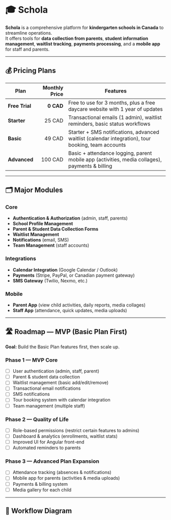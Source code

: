 # 🎓 Schola

**Schola** is a comprehensive platform for **kindergarten schools in Canada** to streamline operations.  
It offers tools for **data collection from parents**, **student information management**, **waitlist tracking**, **payments processing**, and a **mobile app** for staff and parents.

---

## 💰 Pricing Plans

| Plan        | Monthly Price | Features |
|-------------|--------------:|----------|
| **Free Trial** | **0 CAD** | Free to use for 3 months, plus a free daycare website with 1 year of updates |
| **Starter**  | 25 CAD | Transactional emails (1 admin), waitlist reminders, basic status workflows |
| **Basic**    | 49 CAD | Starter + SMS notifications, advanced waitlist (calendar integration), tour booking, team accounts |
| **Advanced** | 100 CAD | Basic + attendance logging, parent mobile app (activities, media collages), payments & billing |

---

## 🗂 Major Modules

### **Core**
- **Authentication & Authorization** (admin, staff, parents)
- **School Profile Management**
- **Parent & Student Data Collection Forms**
- **Waitlist Management**
- **Notifications** (email, SMS)
- **Team Management** (staff accounts)

### **Integrations**
- **Calendar Integration** (Google Calendar / Outlook)
- **Payments** (Stripe, PayPal, or Canadian payment gateway)
- **SMS Gateway** (Twilio, Nexmo, etc.)

### **Mobile**
- **Parent App** (view child activities, daily reports, media collages)
- **Staff App** (attendance, quick updates, media uploads)

---

## 🛣 Roadmap — MVP (Basic Plan First)

**Goal:** Build the Basic Plan features first, then scale up.

### **Phase 1 — MVP Core**
- [ ] User authentication (admin, staff, parent)
- [ ] Parent & student data collection
- [ ] Waitlist management (basic add/edit/remove)
- [ ] Transactional email notifications
- [ ] SMS notifications
- [ ] Tour booking system with calendar integration
- [ ] Team management (multiple staff)

### **Phase 2 — Quality of Life**
- [ ] Role-based permissions (restrict certain features to admins)
- [ ] Dashboard & analytics (enrollments, waitlist stats)
- [ ] Improved UI for Angular front-end
- [ ] Automated reminders to parents

### **Phase 3 — Advanced Plan Expansion**
- [ ] Attendance tracking (absences & notifications)
- [ ] Mobile app for parents (activities & media uploads)
- [ ] Payments & billing system
- [ ] Media gallery for each child

---

## 🔄 Workflow Diagram

